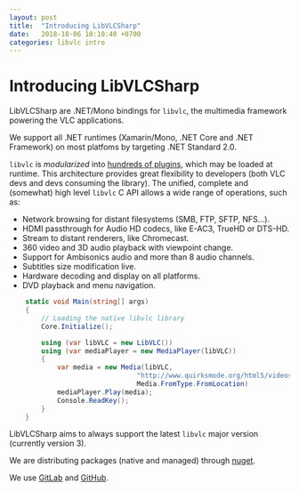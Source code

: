 ```yaml
---
layout: post
title:  "Introducing LibVLCSharp"
date:   2018-10-06 10:10:40 +0700
categories: libvlc intro
---
```


# Introducing LibVLCSharp

LibVLCSharp are .NET/Mono bindings for `libvlc`, the multimedia framework powering the VLC applications.

We support all .NET runtimes (Xamarin/Mono, .NET Core and .NET Framework) on most platfoms by targeting .NET Standard 2.0.

`libvlc` is *modularized* into [hundreds of plugins](https://github.com/mfkl/libvlc-nuget/blob/master/tree.md), which may be loaded at runtime. This architecture provides great flexibility to developers (both VLC devs and devs consuming the library). The unified, complete and (somewhat) high level `libvlc` C API allows a wide range of operations, such as:

- Network browsing for distant filesystems (SMB, FTP, SFTP, NFS...).
- HDMI passthrough for Audio HD codecs, like E-AC3, TrueHD or DTS-HD.
- Stream to distant renderers, like Chromecast.
- 360 video and 3D audio playback with viewpoint change.
- Support for Ambisonics audio and more than 8 audio channels.
- Subtitles size modification live.
- Hardware decoding and display on all platforms.
- DVD playback and menu navigation.

~~~~csharp
    static void Main(string[] args)
    {
        // Loading the native libvlc library
        Core.Initialize();

        using (var libVLC = new LibVLC())
        using (var mediaPlayer = new MediaPlayer(libVLC))
        {
            var media = new Media(libVLC, 
                                "http://www.quirksmode.org/html5/videos/big_buck_bunny.mp4", 
                                Media.FromType.FromLocation)
            mediaPlayer.Play(media);
            Console.ReadKey();
        }
    }
~~~~

LibVLCSharp aims to always support the latest `libvlc` major version (currently version 3).

We are distributing packages (native and managed) through [nuget](https://www.nuget.org/profiles/videolan).

We use [GitLab](https://code.videolan.org/videolan/LibVLCSharp) and [GitHub](https://github.com/videolan/libvlcsharp).